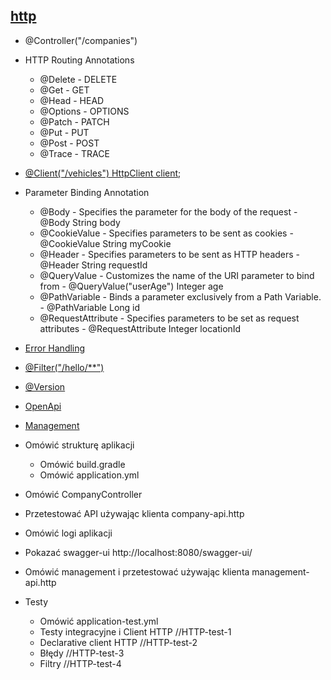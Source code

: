 ## [http](https://docs.micronaut.io/latest/guide/index.html#httpServer)
- @Controller("/companies")
- HTTP Routing Annotations
    - @Delete - DELETE
    - @Get - GET
    - @Head - HEAD
    - @Options - OPTIONS
    - @Patch - PATCH
    - @Put - PUT
    - @Post - POST
    - @Trace - TRACE
- [@Client("/vehicles") HttpClient client](https://docs.micronaut.io/latest/guide/index.html#clientAnnotation);
- Parameter Binding Annotation
    - @Body - Specifies the parameter for the body of the request - @Body String body
    - @CookieValue - Specifies parameters to be sent as cookies - @CookieValue String myCookie
    - @Header - Specifies parameters to be sent as HTTP headers - @Header String requestId
    - @QueryValue - Customizes the name of the URI parameter to bind from - @QueryValue("userAge") Integer age
    - @PathVariable - Binds a parameter exclusively from a Path Variable. - @PathVariable Long id
    - @RequestAttribute - Specifies parameters to be set as request attributes - @RequestAttribute Integer locationId
- [Error Handling](https://docs.micronaut.io/1.2.6/guide/#errorHandling)
- [@Filter("/hello/**")](https://docs.micronaut.io/latest/guide/index.html#filters)
- [@Version](https://docs.micronaut.io/latest/guide/index.html#apiVersioning)
- [OpenApi](https://micronaut-projects.github.io/micronaut-openapi/latest/guide/index.html)
- [Management](https://docs.micronaut.io/latest/guide/index.html#providedEndpoints)

- Omówić strukturę aplikacji
  - Omówić build.gradle
  - Omówić application.yml
- Omówić CompanyController
- Przetestować API używając klienta company-api.http
- Omówić logi aplikacji
- Pokazać swagger-ui http://localhost:8080/swagger-ui/
- Omówić management i przetestować używając klienta management-api.http
- Testy
  - Omówić application-test.yml
  - Testy integracyjne i Client HTTP //HTTP-test-1
  - Declarative client HTTP //HTTP-test-2
  - Błędy //HTTP-test-3
  - Filtry //HTTP-test-4